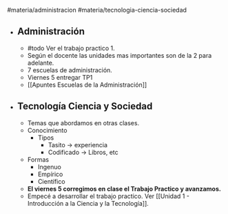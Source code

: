 #materia/administracion #materia/tecnologia-ciencia-sociedad 

- ## Administración
	- #todo Ver el trabajo practico 1.
	- Según el docente las unidades mas importantes son de la 2 para adelante.
	- 7 escuelas de administración.
	- Viernes 5 entregar TP1
	- [[Apuntes Escuelas de la Administración]]
- ## Tecnología Ciencia y Sociedad
	- Temas que abordamos en otras clases.
	- Conocimiento
	    - Tipos
	        - Tasito -> experiencia
	        - Codificado -> Libros, etc
	- Formas
	    - Ingenuo
	    - Empírico
	    - Científico
	- **El viernes 5 corregimos en clase el Trabajo Practico y avanzamos.**
	- Empecé a desarrollar el trabajo practico. Ver [[Unidad 1 - Introducción a la Ciencia y la Tecnología]].
